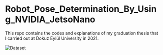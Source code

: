 # Robot_Pose_Determination_By_Using_NVIDIA_JetsoNano
This repo contains the codes and explanations of my graduation thesis that I carried out at Dokuz Eylül University in 2021.

![Dataset](https://user-images.githubusercontent.com/84620286/128020667-3a1d549d-4fd8-46db-b61e-af87484a15d9.png)

